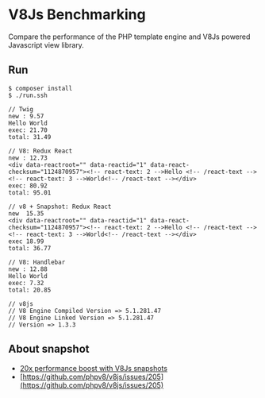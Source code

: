# V8Js Benchmarking

Compare the performance of the PHP template engine and V8Js powered Javascript view library.

## Run

```
$ composer install
$ ./run.ssh

// Twig
new : 9.57
Hello World
exec: 21.70
total: 31.49

// V8: Redux React
new : 12.73
<div data-reactroot="" data-reactid="1" data-react-checksum="1124870957"><!-- react-text: 2 -->Hello <!-- /react-text --><!-- react-text: 3 -->World<!-- /react-text --></div>
exec: 80.92
total: 95.01

// v8 + Snapshot: Redux React
new  15.35
<div data-reactroot="" data-reactid="1" data-react-checksum="1124870957"><!-- react-text: 2 -->Hello <!-- /react-text --><!-- react-text: 3 -->World<!-- /react-text --></div>
exec 18.99
total: 36.77

// V8: Handlebar
new : 12.88
Hello World
exec: 7.32
total: 20.85

// v8js
// V8 Engine Compiled Version => 5.1.281.47
// V8 Engine Linked Version => 5.1.281.47
// Version => 1.3.3
```

## About snapshot

 * [20x performance boost with V8Js snapshots](http://stesie.github.io/2016/02/snapshot-performance)
 * [https://github.com/phpv8/v8js/issues/205](https://github.com/phpv8/v8js/issues/205)
